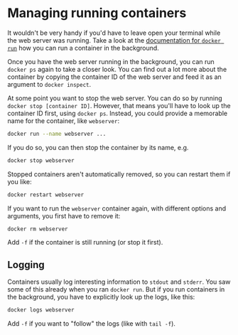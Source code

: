 # Managing running containers

It wouldn't be very handy if you'd have to leave open your terminal while the web server was running. Take a look at the [documentation for `docker run`](https://docs.docker.com/engine/reference/commandline/run/) how you can run a container in the background.

Once you have the web server running in the background, you can run `docker ps` again to take a closer look. You can find out a lot more about the container by copying the container ID of the web server and feed it as an argument to `docker inspect`.

At some point you want to stop the web server. You can do so by running `docker stop [container ID]`. However, that means you'll have to look up the container ID first, using `docker ps`. Instead, you could provide a memorable name for the container, like `webserver`:

```bash
docker run --name webserver ...
```

If you do so, you can then stop the container by its name, e.g.

```bash
docker stop webserver
```

Stopped containers aren't automatically removed, so you can restart them if you like:

```bash
docker restart webserver
```

If you want to run the `webserver` container again, with different options and arguments, you first have to remove it:

```bash
docker rm webserver
```

Add `-f` if the container is still running (or stop it first).

## Logging

Containers usually log interesting information to `stdout` and `stderr`. You saw some of this already when you ran `docker run`. But if you run containers in the background, you have to explicitly look up the logs, like this:

```bash
docker logs webserver
```

Add `-f` if you want to "follow" the logs (like with `tail -f`).
